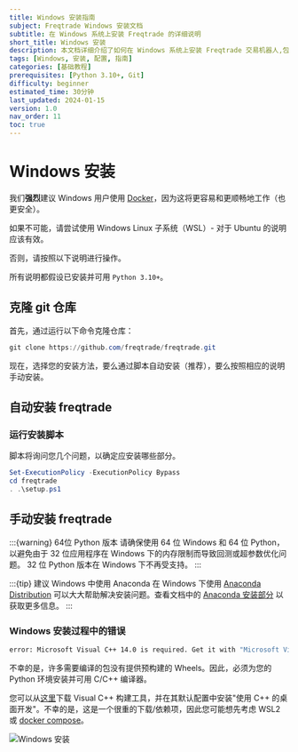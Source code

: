 ```yaml
---
title: Windows 安装指南
subject: Freqtrade Windows 安装文档
subtitle: 在 Windows 系统上安装 Freqtrade 的详细说明
short_title: Windows 安装
description: 本文档详细介绍了如何在 Windows 系统上安装 Freqtrade 交易机器人,包括自动安装和手动安装两种方式。
tags: [Windows, 安装, 配置, 指南]
categories: [基础教程]
prerequisites: [Python 3.10+, Git]
difficulty: beginner
estimated_time: 30分钟
last_updated: 2024-01-15
version: 1.0
nav_order: 11
toc: true
---
```


# Windows 安装

我们**强烈**建议 Windows 用户使用 [Docker](docker_quickstart.md)，因为这将更容易和更顺畅地工作（也更安全）。

如果不可能，请尝试使用 Windows Linux 子系统（WSL）- 对于 Ubuntu 的说明应该有效。

否则，请按照以下说明进行操作。

所有说明都假设已安装并可用 `Python 3.10+`。

## 克隆 git 仓库

首先，通过运行以下命令克隆仓库：

```powershell
git clone https://github.com/freqtrade/freqtrade.git
```

现在，选择您的安装方法，要么通过脚本自动安装（推荐），要么按照相应的说明手动安装。

## 自动安装 freqtrade

### 运行安装脚本

脚本将询问您几个问题，以确定应安装哪些部分。

```powershell
Set-ExecutionPolicy -ExecutionPolicy Bypass
cd freqtrade
. .\setup.ps1
```

## 手动安装 freqtrade

:::{warning} 64位 Python 版本
请确保使用 64 位 Windows 和 64 位 Python，以避免由于 32 位应用程序在 Windows 下的内存限制而导致回测或超参数优化问题。
32 位 Python 版本在 Windows 下不再受支持。
:::

:::{tip} 建议 Windows 中使用 Anaconda
在 Windows 下使用 [Anaconda Distribution](https://www.anaconda.com/distribution/) 可以大大帮助解决安装问题。查看文档中的 [Anaconda 安装部分](installation.md#installation-with-conda) 以获取更多信息。
:::

### Windows 安装过程中的错误

```bash
error: Microsoft Visual C++ 14.0 is required. Get it with "Microsoft Visual C++ Build Tools": http://landinghub.visualstudio.com/visual-cpp-build-tools
```

不幸的是，许多需要编译的包没有提供预构建的 Wheels。因此，必须为您的 Python 环境安装并可用 C/C++ 编译器。

您可以从[这里](https://visualstudio.microsoft.com/visual-cpp-build-tools/)下载 Visual C++ 构建工具，并在其默认配置中安装"使用 C++ 的桌面开发"。不幸的是，这是一个很重的下载/依赖项，因此您可能想先考虑 WSL2 或 [docker compose](docker_quickstart.md)。

![Windows 安装](assets/windows_install.png)
